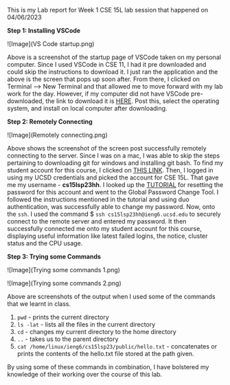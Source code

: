 This is my Lab report for Week 1 CSE 15L lab session that happened on 04/06/2023

**Step 1: Installing VSCode**

![Image](VS Code startup.png)

Above is a screenshot of the startup page of VSCode taken on my personal computer. Since I used VSCode in CSE 11, I had it pre downloaded and could skip the instructions to download it. I just ran the application and the above is the screen that pops up soon after. From there, I clicked on Terminal --> New Terminal and that allowed me to move forward with my lab work for the day.
However, if my computer did not have VSCode pre-downloaded, the link to download it is [HERE](https://code.visualstudio.com/). Post this, select the operating system, and install on local computer after downloading.


**Step 2: Remotely Connecting**

![Image](Remotely connecting.png)

Above shows the screenshot of the screen post successfully remotely connecting to the server. Since I was on a mac, I was able to skip the steps pertaining to downloading git for windows and installing git bash. To find my student account for this course, I clicked on [THIS LINK](https://sdacs.ucsd.edu/~icc/index.php). Then, I logged in using my UCSD credentials and picked the account for CSE 15L. That gave me my username - **cs15lsp23hh**. I looked up the [TUTORIAL](https://drive.google.com/file/d/17IDZn8Qq7Q0RkYMxdiIR0o6HJ3B5YqSW/view) for resetting the password for this account and went to the Global Password Change Tool. I followed the instructions mentioned in the tutorial and using duo authentication, was successfully able to change my password. Now, onto the ```ssh```.
I used the command $ ```ssh cs15lsp23hh@ieng6.ucsd.edu``` to securely connect to the remote server and entered my password. It then successfully connected me onto my student account for this course, displaying useful information like latest failed logins, the notice, cluster status and the CPU usage.

**Step 3: Trying some Commands**

![Image](Trying some commands 1.png)


![Image](Trying some commands 2.png)

Above are screenshots of the output when I used some of the commands that we learnt in class. 
1. ```pwd``` - prints the current directory
2. ```ls -lat``` - lists all the files in the current directory 
3. ```cd``` - changes my current directory to the home directory
4. ```..``` - takes us to the parent directory
5. ```cat /home/linux/ieng6/cs15lsp23/public/hello.txt``` - concatenates or prints the contents of the hello.txt file stored at the path given.

By using some of these commands in combination, I have bolstered my knowledge of their working over the course of this lab.
